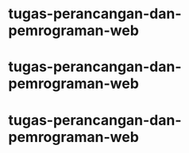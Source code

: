 # tugas-perancangan-dan-pemrograman-web
# tugas-perancangan-dan-pemrograman-web
# tugas-perancangan-dan-pemrograman-web
